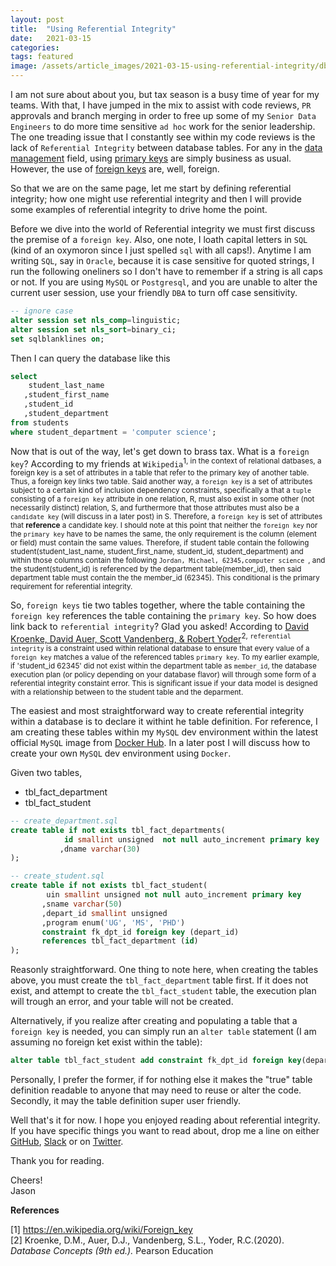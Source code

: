 ```yaml
---
layout: post
title:  "Using Referential Integrity"
date:   2021-03-15 
categories:  
tags: featured 
image: /assets/article_images/2021-03-15-using-referential-integrity/db-rf.png
---
```

I am not sure about about you, but tax season is a busy time of year for my teams. With that, I have jumped in the mix to assist with code reviews, `PR` approvals and branch merging in order to free up some of my `Senior Data Engineers` to do more time sensitive `ad hoc` work for the senior leadership. The one treading issue that I constantly see within my code reviews is the lack of `Referential Integrity` between database tables. For any in the [data management](https://en.wikipedia.org/wiki/Data_management) field, using [primary keys](https://en.wikipedia.org/wiki/Primary_key) are simply business as usual. However, the use of [foreign keys](https://en.wikipedia.org/wiki/Foreign_key) are, well, foreign. 
 

So that we are on the same page, let me start by defining referential integrity; how one might use referential integrity and then I will provide some examples of referential integrity to drive home the point. 

Before we dive into the world of Referential integrity we must first discuss the premise of a `foreign key`. Also, one note, I loath capital letters in `SQL` (kind of an oxymoron since I just spelled `sql` with all caps!). Anytime I am writing `SQL`, say in `Oracle`, because it is case sensitive for quoted strings, I run the following oneliners so I don't have to remember if a string is all caps or not. If you are using `MySQL` or `Postgresql`, and you are unable to alter the current user session, use your friendly `DBA` to turn off case sensitivity. 

```sql
-- ignore case
alter session set nls_comp=linguistic;
alter session set nls_sort=binary_ci;
set sqlblanklines on; 
```

Then I can query the database like this

```sql
select 
    student_last_name
   ,student_first_name
   ,student_id
   ,student_department
from students
where student_department = 'computer science'; 
```
Now that is out of the way, let's get down to brass tax. What is a `foreign key`? According to my friends at `Wikipedia`<sup>1, in the context of relational datbases, a foreign key is a set of attributes in a table that refer to the primary key of another table. Thus, a foreign key links two table. Said another way, a `foreign key` is a set of attributes subject to a certain kind of inclusion dependency constraints, specifically a that a `tuple` consisting of a `foreign key` attribute in one relation, R, must also exist in some other (not necessarily distinct) relation, S, and furthermore that those attributes must also be a `candidate key` (will discuss in a later post) in S. Therefore, a `foreign key` is set of attributes that __reference__ a candidate key. I should note at this point that neither the `foreign key` nor the `primary key` have to be names the same, the only requirement is the column (element or field) must contain the same values. Therefore, if student table contain the following student(student_last_name, student_first_name, student_id, student_department) and within those columns contain the following `Jordan, Michael, 62345,computer science `, and the student(student_id) is referenced by the department table(member_id), then said department table must contain the the member_id (62345). This conditional is the primary requirement for referential integrity.  

So, `foreign keys` tie two tables together, where the table containing the `foreign key` references the table containing the `primary key`. So how does link back to `referential integrity`? Glad you asked! According to [David Kroenke, David Auer, Scott Vandenberg, & Robert Yoder](https://www.amazon.com/gp/product/0135188148/ref=ppx_yo_dt_b_asin_image_o07_s00?ie=UTF8&psc=1)<sup>2, `referential integrity` is a constraint used within relational database to ensure that every value of a `foreign key` matches a value of the referenced tables `primary key`. To my earlier example, if 'student_id 62345' did not exist within the department table as `member_id`, the database execution plan (or policy depending on your database flavor) will through some form of a referential integrity constaint error. This is significant issue if your data model is designed with a relationship between to the student table and the deparment. 

The easiest and most straightforward way to create referential integrity within a database is to declare it withint he table definition. For reference, I am creating these tables within my `MySQL` dev environment within the latest official `MySQL` image from [Docker Hub](https://hub.docker.com/_/mysql). In a later post I will discuss how to create your own `MySQL` dev environment using `Docker`. 

Given two tables, 
-   tbl_fact_department
-   tbl_fact_student

```sql
-- create_department.sql
create table if not exists tbl_fact_departments(
            id smallint unsigned  not null auto_increment primary key
           ,dname varchar(30)
);
```

```sql
-- create_student.sql
create table if not exists tbl_fact_student(
        uin smallint unsigned not null auto_increment primary key
       ,sname varchar(50)
       ,depart_id smallint unsigned
       ,program enum('UG', 'MS', 'PHD')
       constraint fk_dpt_id foreign key (depart_id)
       references tbl_fact_department (id)
);
```

Reasonly straightforward. One thing to note here, when creating the tables above, you must create the `tbl_fact_department` table first. If it does not exist, and attempt to create the `tbl_fact_student` table, the execution plan will trough an error, and your table will not be created. 

Alternatively, if you realize after creating and populating a table that a `foreign key` is needed, you can simply run an `alter table` statement (I am assuming no foreign ket exist within the table):
```sql
alter table tbl_fact_student add constraint fk_dpt_id foreign key(depart_id) references tbl_fact_department(id);
```

Personally, I prefer the former, if for nothing else it makes the "true" table definition readable to anyone that may need to reuse or alter the code. Secondly, it may the table definition super user friendly. 

Well that's it for now. I hope you enjoyed reading about referential integrity. If you have specific things you want to read about, drop me a line on either [GitHub](https://github.com/jrich8573),  [Slack](nadeblg.slack.com) or on [Twitter](https://twitter.com/realjasonrich).   


Thank you for reading. 

Cheers!         
Jason 

__References__          

[1] https://en.wikipedia.org/wiki/Foreign_key           
[2] Kroenke, D.M., Auer, D.J., Vandenberg, S.L., Yoder, R.C.(2020). *Database Concepts (9th ed.).* Pearson Education 
